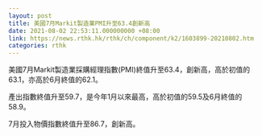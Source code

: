 ```yaml
---
layout: post
title: 美國7月Markit製造業PMI升至63.4創新高
date: 2021-08-02 22:53:11.000000000 +08:00
link: https://news.rthk.hk/rthk/ch/component/k2/1603899-20210802.htm
categories: rthk
---
```


美國7月Markit製造業採購經理指數(PMI)終值升至63.4，創新高，高於初值的63.1，亦高於6月終值的62.1。

產出指數終值升至59.7，是今年1月以來最高，高於初值的59.5及6月終值的58.9。

7月投入物價指數終值升至86.7，創新高。

